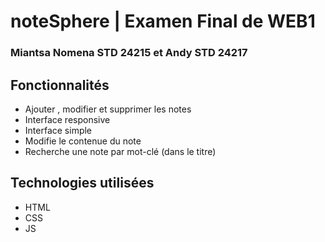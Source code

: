 # noteSphere | Examen Final de WEB1
### Miantsa Nomena  STD 24215 et Andy STD 24217

## Fonctionnalités
- Ajouter , modifier et supprimer les notes 
- Interface responsive
- Interface simple
- Modifie le contenue du note
- Recherche une note par mot-clé (dans le titre)

## Technologies utilisées
- HTML
- CSS
- JS
